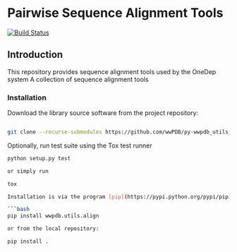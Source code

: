 # Pairwise Sequence Alignment Tools

[![Build Status](https://dev.azure.com/wwPDB/wwPDB%20Python%20Projects/_apis/build/status/wwPDB.py-wwpdb_utils_align?branchName=master)](https://dev.azure.com/wwPDB/wwPDB%20Python%20Projects/_build/latest?definitionId=11&branchName=master)

## Introduction

This repository provides sequence alignment tools used by the OneDep system
A collection of sequence alignment tools

### Installation

Download the library source software from the project repository:

```bash

git clone --recurse-submodules https://github.com/wwPDB/py-wwpdb_utils_align.git

```

Optionally, run test suite using the Tox test runner

```bash
python setup.py test

or simply run

tox

Installation is via the program [pip](https://pypi.python.org/pypi/pip).

```bash
pip install wwpdb.utils.align

or from the local repository:

pip install .
```
```
